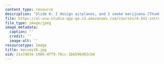 ```yaml
---
content_type: resource
description: 'Slide 6: I design airplanes, and I smoke marijuana [Thumbnail]'
file: https://ol-ocw-studio-app-qa.s3.amazonaws.com/courses/4-341-introduction-to-photography-fall-2002/21a7d03e1086dff978cc1bb596d02cbd_massey16.jpg
file_type: image/jpeg
image_metadata:
  caption: ''
  credit: ''
  image-alt: ''
resourcetype: Image
title: massey16.jpg
uid: 21a7d03e-1086-dff9-78cc-1bb596d02cbd
---
```

